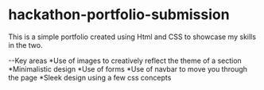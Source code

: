 # hackathon-portfolio-submission
This is a simple portfolio created using Html and CSS to showcase my skills in the two.

--Key areas
*Use of images to  creatively reflect the theme of a section
*Minimalistic design 
*Use of forms
*Use of navbar to move you through the page
*Sleek design using  a few css concepts 
